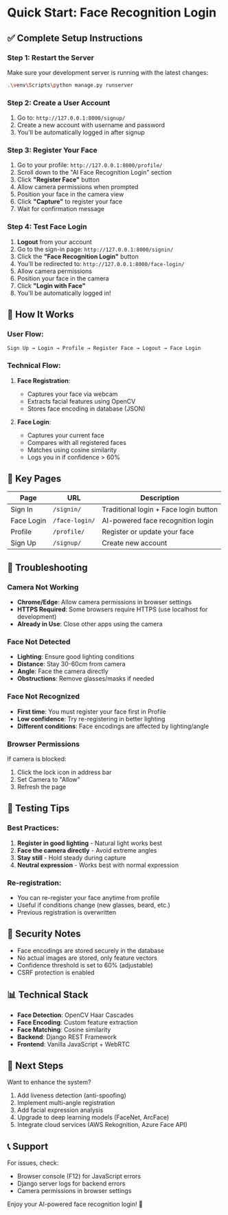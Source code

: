 # Quick Start: Face Recognition Login

## ✅ Complete Setup Instructions

### Step 1: Restart the Server

Make sure your development server is running with the latest changes:

```bash
.\venv\Scripts\python manage.py runserver
```

### Step 2: Create a User Account

1. Go to: `http://127.0.0.1:8000/signup/`
2. Create a new account with username and password
3. You'll be automatically logged in after signup

### Step 3: Register Your Face

1. Go to your profile: `http://127.0.0.1:8000/profile/`
2. Scroll down to the "AI Face Recognition Login" section
3. Click **"Register Face"** button
4. Allow camera permissions when prompted
5. Position your face in the camera view
6. Click **"Capture"** to register your face
7. Wait for confirmation message

### Step 4: Test Face Login

1. **Logout** from your account
2. Go to the sign-in page: `http://127.0.0.1:8000/signin/`
3. Click the **"Face Recognition Login"** button
4. You'll be redirected to: `http://127.0.0.1:8000/face-login/`
5. Allow camera permissions
6. Position your face in the camera
7. Click **"Login with Face"**
8. You'll be automatically logged in!

## 📁 How It Works

### User Flow:

```
Sign Up → Login → Profile → Register Face → Logout → Face Login
```

### Technical Flow:

1. **Face Registration**:
   - Captures your face via webcam
   - Extracts facial features using OpenCV
   - Stores face encoding in database (JSON)

2. **Face Login**:
   - Captures your current face
   - Compares with all registered faces
   - Matches using cosine similarity
   - Logs you in if confidence > 60%

## 🎯 Key Pages

| Page | URL | Description |
|------|-----|-------------|
| Sign In | `/signin/` | Traditional login + Face login button |
| Face Login | `/face-login/` | AI-powered face recognition login |
| Profile | `/profile/` | Register or update your face |
| Sign Up | `/signup/` | Create new account |

## 🔧 Troubleshooting

### Camera Not Working
- **Chrome/Edge**: Allow camera permissions in browser settings
- **HTTPS Required**: Some browsers require HTTPS (use localhost for development)
- **Already in Use**: Close other apps using the camera

### Face Not Detected
- **Lighting**: Ensure good lighting conditions
- **Distance**: Stay 30-60cm from camera
- **Angle**: Face the camera directly
- **Obstructions**: Remove glasses/masks if needed

### Face Not Recognized
- **First time**: You must register your face first in Profile
- **Low confidence**: Try re-registering in better lighting
- **Different conditions**: Face encodings are affected by lighting/angle

### Browser Permissions
If camera is blocked:
1. Click the lock icon in address bar
2. Set Camera to "Allow"
3. Refresh the page

## 🧪 Testing Tips

### Best Practices:
1. **Register in good lighting** - Natural light works best
2. **Face the camera directly** - Avoid extreme angles
3. **Stay still** - Hold steady during capture
4. **Neutral expression** - Works best with normal expression

### Re-registration:
- You can re-register your face anytime from profile
- Useful if conditions change (new glasses, beard, etc.)
- Previous registration is overwritten

## 🔐 Security Notes

- Face encodings are stored securely in the database
- No actual images are stored, only feature vectors
- Confidence threshold is set to 60% (adjustable)
- CSRF protection is enabled

## 📊 Technical Stack

- **Face Detection**: OpenCV Haar Cascades
- **Face Encoding**: Custom feature extraction
- **Face Matching**: Cosine similarity
- **Backend**: Django REST Framework
- **Frontend**: Vanilla JavaScript + WebRTC

## 🚀 Next Steps

Want to enhance the system?
1. Add liveness detection (anti-spoofing)
2. Implement multi-angle registration
3. Add facial expression analysis
4. Upgrade to deep learning models (FaceNet, ArcFace)
5. Integrate cloud services (AWS Rekognition, Azure Face API)

## 📞 Support

For issues, check:
- Browser console (F12) for JavaScript errors
- Django server logs for backend errors
- Camera permissions in browser settings

Enjoy your AI-powered face recognition login! 🎉
